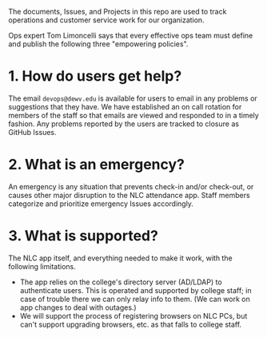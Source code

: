 The documents, Issues, and Projects in this repo are used to track operations and customer service work for our organization.

Ops expert Tom Limoncelli says that every effective ops team must define and publish the following three "empowering policies". 

# 1. How do users get help?

The email `devops@dewv.edu` is available for users to email in any problems or suggestions that they have. We have established an on call rotation for members of the staff so that emails are viewed and responded to in a timely fashion. Any problems reported by the users are tracked to closure as GitHub Issues. 

# 2. What is an emergency?

An emergency is any situation that prevents check-in and/or check-out, or causes other major disruption to the NLC attendance app. Staff members categorize and prioritize emergency Issues accordingly.

# 3. What is supported?

The NLC app itself, and everything needed to make it work, with the following limitations.

* The app relies on the college's directory server (AD/LDAP) to authenticate users. This is operated and supported by college staff; in case of trouble there we can only relay info to them. (We can work on app changes to deal with outages.)
* We will support the process of registering browsers on NLC PCs, but can't support upgrading browsers, etc. as that falls to college staff.
